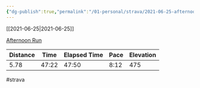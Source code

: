 ```yaml
---
{"dg-publish":true,"permalink":"/01-personal/strava/2021-06-25-afternoon-run/"}
---
```



[[2021-06-25\|2021-06-25]]

[Afternoon Run](https://www.strava.com/activities/5529364924)

| Distance | Time  | Elapsed Time | Pace | Elevation |
| -------- | ----- | ------------ | ---- | --------- |
| 5.78     | 47:22 | 47:50        | 8:12 | 475       |




#strava
